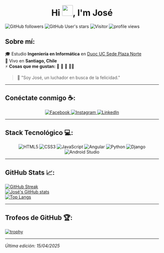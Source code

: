 <h1 align="center">Hi <img src="https://media.giphy.com/media/hvRJCLFzcasrR4ia7z/giphy.gif" width="35">, I'm José</h1>

![GitHub followers](https://img.shields.io/github/followers/NerdSyntax?style=social)
![GitHub User's stars](https://img.shields.io/github/stars/NerdSyntax?style=social)
![Visitor](https://visitor-badge.laobi.icu/badge?page_id=NerdSyntax)
<img src="https://komarev.com/ghpvc/?username=NerdSyntax" alt="profile views" />

## Sobre mí:

🎓 Estudio **Ingeniería en Informática** en [Duoc UC Sede Plaza Norte](https://www.duoc.cl/sedes/plaza-norte/)  
🏡 Vivo en **Santiago, Chile**  
⚡ **Cosas que me gustan:** 🍕 🎥 🥊 🚴‍♂️

> 💬 "Soy José, un luchador en busca de la felicidad."

---

## Conéctate conmigo ☕:

<div align="center">
  <a href="https://facebook.com/" target="_blank">
    <img src="https://img.icons8.com/fluency/48/facebook-new.png" title="Facebook"/>
  </a>
  <a href="https://www.instagram.com/" target="_blank">
    <img src="https://img.icons8.com/fluency/48/instagram-new.png" title="Instagram"/>
  </a>
  <a href="https://www.linkedin.com/" target="_blank">
    <img src="https://img.icons8.com/fluency/48/linkedin.png" title="LinkedIn"/>
  </a>
</div>

---

## Stack Tecnológico 💻:

<div align="center">
  <img src="https://img.icons8.com/color/48/html-5--v1.png" title="HTML5"/> 
  <img src="https://img.icons8.com/color/48/css3.png" title="CSS3"/> 
  <img src="https://img.icons8.com/color/48/javascript--v1.png" title="JavaScript"/> 
  <img src="https://img.icons8.com/color/48/angularjs.png" title="Angular"/> 
  <img src="https://img.icons8.com/color/48/python--v1.png" title="Python"/>
  <img src="https://img.icons8.com/fluency/48/django.png" title="Django" />
  <img src="https://img.icons8.com/color/48/android-studio--v2.png" title="Android Studio"/> 
</div>

---

## GitHub Stats 📈:

[![GitHub Streak](https://github-readme-streak-stats.herokuapp.com?user=NerdSyntax&theme=algolia)](https://git.io/streak-stats)  
[![José's GitHub stats](https://github-readme-stats.vercel.app/api?username=NerdSyntax&theme=algolia)](https://github.com/NerdSyntax/github-readme-stats)  
[![Top Langs](https://github-readme-stats.vercel.app/api/top-langs/?username=NerdSyntax&layout=compact&theme=algolia)](https://github.com/NerdSyntax/github-readme-stats)

---

## Trofeos de GitHub 🏆:

[![trophy](https://github-profile-trophy.vercel.app/?username=NerdSyntax&theme=algolia)](https://github.com/NerdSyntax/github-profile-trophy)

---

*Última edición: 15/04/2025*

